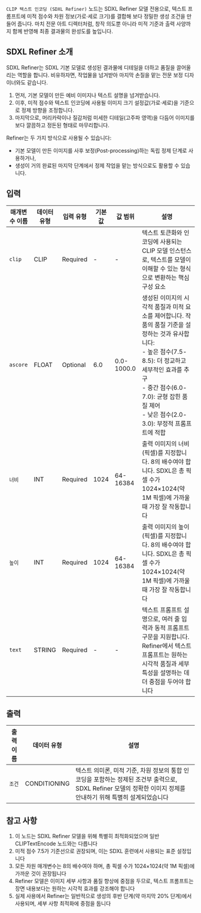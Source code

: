 `CLIP 텍스트 인코딩 (SDXL Refiner)`  노드는 SDXL Refiner 모델 전용으로, 텍스트 프롬프트에 미적 점수와 차원 정보(가로·세로 크기)를 결합해 보다 정밀한 생성 조건을 만들어 줍니다. 마치 전문 아트 디렉터처럼, 창작 의도뿐 아니라 미적 기준과 출력 사양까지 함께 반영해 최종 결과물의 완성도를 높입니다.

## SDXL Refiner 소개

SDXL Refiner는 SDXL 기본 모델로 생성된 결과물에 디테일을 더하고 품질을 끌어올리는 역할을 합니다.
비유하자면, 작업물을 넘겨받아 마지막 손질을 맡는 전문 보정 디자이너와도 같습니다.

1. 먼저, 기본 모델이 만든 예비 이미지나 텍스트 설명을 넘겨받습니다.
2. 이후, 미적 점수와 텍스트 인코딩에 사용될 이미지 크기 설정값(가로·세로)을 기준으로 정제 방향을 조정합니다.
3. 마지막으로, 머리카락이나 질감처럼 미세한 디테일(고주파 영역)을 다듬어 이미지를 보다 깔끔하고 정돈된 형태로 마무리합니다.

Refiner는 두 가지 방식으로 사용될 수 있습니다:

- 기본 모델이 만든 이미지를 사후 보정(Post-processing)하는 독립 정제 단계로 사용하거나,
- 생성이 거의 완료된 마지막 단계에서 정제 작업을 맡는 방식으로도 활용할 수 있습니다.

## 입력

| 매개변수 이름 | 데이터 유형 | 입력 유형 | 기본값 | 값 범위 | 설명 |
|--------------|------------|-----------|--------|---------|------|
| `clip` | CLIP | Required | - | - | 텍스트 토큰화와 인코딩에 사용되는 CLIP 모델 인스턴스로, 텍스트를 모델이 이해할 수 있는 형식으로 변환하는 핵심 구성 요소 |
| `ascore` | FLOAT | Optional | 6.0 | 0.0-1000.0 | 생성된 이미지의 시각적 품질과 미적 요소를 제어합니다. 작품의 품질 기준을 설정하는 것과 유사합니다:<br/>- 높은 점수(7.5-8.5): 더 정교하고 세부적인 효과를 추구<br/>- 중간 점수(6.0-7.0): 균형 잡힌 품질 제어<br/>- 낮은 점수(2.0-3.0): 부정적 프롬프트에 적합 |
| `너비` | INT | Required | 1024 | 64-16384 | 출력 이미지의 너비(픽셀)를 지정합니다. 8의 배수여야 합니다. SDXL은 총 픽셀 수가 1024×1024(약 1M 픽셀)에 가까울 때 가장 잘 작동합니다 |
| `높이` | INT | Required | 1024 | 64-16384 | 출력 이미지의 높이(픽셀)를 지정합니다. 8의 배수여야 합니다. SDXL은 총 픽셀 수가 1024×1024(약 1M 픽셀)에 가까울 때 가장 잘 작동합니다 |
| `text` | STRING | Required | - | - | 텍스트 프롬프트 설명으로, 여러 줄 입력과 동적 프롬프트 구문을 지원합니다. Refiner에서 텍스트 프롬프트는 원하는 시각적 품질과 세부 특성을 설명하는 데 더 중점을 두어야 합니다 |

## 출력

| 출력 이름 | 데이터 유형 | 설명 |
|-----------|------------|------|
| `조건` | CONDITIONING | 텍스트 의미론, 미적 기준, 차원 정보의 통합 인코딩을 포함하는 정제된 조건부 출력으로, SDXL Refiner 모델의 정확한 이미지 정제를 안내하기 위해 특별히 설계되었습니다 |

## 참고 사항

1. 이 노드는 SDXL Refiner 모델을 위해 특별히 최적화되었으며 일반 CLIPTextEncode 노드와는 다릅니다
2. 미적 점수 7.5가 기준선으로 권장되며, 이는 SDXL 훈련에서 사용되는 표준 설정입니다
3. 모든 차원 매개변수는 8의 배수여야 하며, 총 픽셀 수가 1024×1024(약 1M 픽셀)에 가까운 것이 권장됩니다
4. Refiner 모델은 이미지 세부 사항과 품질 향상에 중점을 두므로, 텍스트 프롬프트는 장면 내용보다는 원하는 시각적 효과를 강조해야 합니다
5. 실제 사용에서 Refiner는 일반적으로 생성의 후반 단계(약 마지막 20% 단계)에서 사용되며, 세부 사항 최적화에 중점을 둡니다
